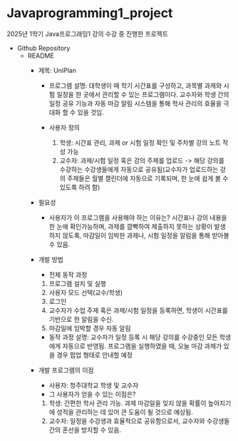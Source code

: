 # Javaprogramming1_project
2025년 1학기 Java프로그래밍1 강의 수강 중 진행한 프로젝트


- Github Repository
	- README
		- 제목: UniPlan
			- 프로그램 설명: 대학생이 매 학기 시간표를 구성하고, 과목별 과제와 시험 일정을 한 곳에서 관리할 수 있는 프로그램이다.  교수자와 학생 간의 일정 공유 기능과 자동 마감 알림 시스템을 통해 학사 관리의 효율을 극대화 할 수 있을 것임.
			
			- 사용자 정의
			  1. 학생: 시간표 관리, 과제 or 시험 일정 확인 및 주차별 강의 노트 작성 가능
			  2. 교수자: 과제/시험 일정 혹은 강의 주제를 업로드 -> 해당 강의를 수강하는 수강생들에게 자동으로 공유됨(교수자가 업로드하는 강의 주제들은 월별 캘린더에 자동으로 기록되며, 한 눈에 쉽게 볼 수 있도록 하려 함)
			
		- 필요성
			- 사용자가 이 프로그램을 사용해야 하는 이유는? 시간표나 강의 내용을 한 눈에 확인가능하며, 과제를 깜빡하여 제출하지 못하는 상황이 발생하지 않도록, 마감일이 임박한 과제나, 시험 일정을 알림을 통해 받아볼 수 있음.
		- 개발 방법
			- 전체 동작 과정
			 1. 프로그램 설치 및 실행
			 2. 사용자 모드 선택(교수/학생)
			 3. 로그인
			 4. 교수자가 수업 주제 혹은 과제/시험 일정을 등록하면, 학생이 시간표를 기반으로 한 알림을 수신.
			 5. 마감일에 임박할 경우 자동 알림
			- 동작 과정 설명: 교수자가 일정 등록 시 해당 강의를 수강중인 모든 학생에게 자동으로 반영됨. 프로그램을 실행하였을 때, 오늘 마감 과제가 있을 경우 팝업 형태로 안내할 예정
		- 개발 프로그램의 이점
			- 사용자: 청주대학교 학생 및 교수자
			- 그 사용자가 얻을 수 있는 이점은?
			1. 학생: 간편한 학사 관리 가능. 과제 마감일을 잊지 않을 확률이 높아지기에 성적을 관리하는 데 있어 큰 도움이 될 것으로 예상됨.
			2. 교수자: 일정을 수강생과 효율적으로 공유함으로서, 교수자와 수강생들 간의 혼선을 방지할 수 있음.